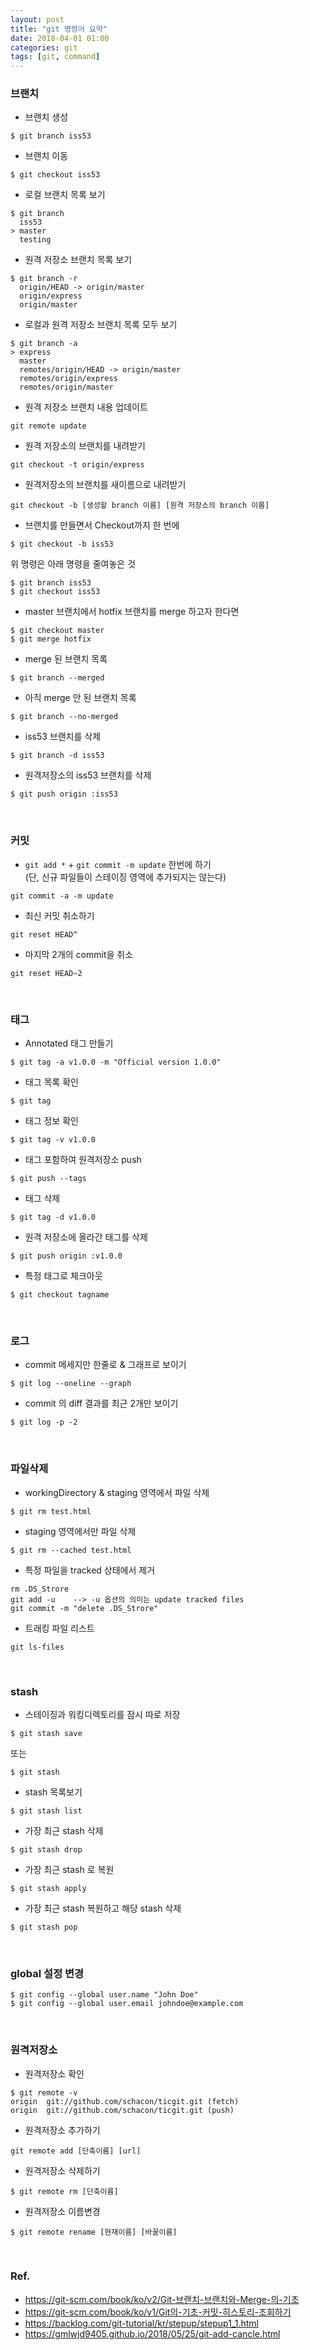 ```yaml
---
layout: post
title: "git 명령어 요약"
date: 2018-04-01 01:00
categories: git
tags: [git, command]
---
```


### 브랜치

- 브랜치 생성

```
$ git branch iss53
```

- 브랜치 이동

```
$ git checkout iss53
```

- 로컬 브랜치 목록 보기

```console
$ git branch
  iss53
> master
  testing
```

- 원격 저장소 브랜치 목록 보기

```console
$ git branch -r
  origin/HEAD -> origin/master
  origin/express
  origin/master
```

- 로컬과 원격 저장소 브랜치 목록 모두 보기

```console
$ git branch -a
> express
  master
  remotes/origin/HEAD -> origin/master
  remotes/origin/express
  remotes/origin/master
```

- 원격 저장소 브랜치 내용 업데이트

```console
git remote update
```

- 원격 저장소의 브랜치를 내려받기

```console
git checkout -t origin/express
```

- 원격저장소의 브랜치를 새이름으로 내려받기

```console
git checkout -b [생성할 branch 이름] [원격 저장소의 branch 이름]
```

- 브랜치를 만들면서 Checkout까지 한 번에

```
$ git checkout -b iss53
```

위 명령은 아래 명령을 줄여놓은 것

```
$ git branch iss53
$ git checkout iss53
```

- master 브랜치에서 hotfix 브랜치를 merge 하고자 한다면

```
$ git checkout master
$ git merge hotfix
```

- merge 된 브랜치 목록

```
$ git branch --merged
```

- 아직 merge 안 된 브랜치 목록

```
$ git branch --no-merged
```

- iss53 브랜치를 삭제

```
$ git branch -d iss53
```

- 원격저장소의 iss53 브랜치를 삭제

```
$ git push origin :iss53
```

<br>

### 커밋

- `git add *` + `git commit -m update` 한번에 하기  
  (단, 신규 파일들이 스테이징 영역에 추가되지는 않는다)

```
git commit -a -m update
```

- 최신 커밋 취소하기

```
git reset HEAD^
```

- 마지막 2개의 commit을 취소

```
git reset HEAD~2
```

<br>

### 태그

- Annotated 태그 만들기

```
$ git tag -a v1.0.0 -m "Official version 1.0.0"
```

- 태그 목록 확인

```
$ git tag
```

- 태그 정보 확인

```
$ git tag -v v1.0.0
```

- 태그 포함하여 원격저장소 push

```
$ git push --tags
```

- 태그 삭제

```
$ git tag -d v1.0.0
```

- 원격 저장소에 올라간 태그를 삭제

```
$ git push origin :v1.0.0
```

- 특정 태그로 체크아웃

```
$ git checkout tagname
```

<br>

### 로그

- commit 메세지만 한줄로 & 그래프로 보이기

```
$ git log --oneline --graph
```

- commit 의 diff 결과를 최근 2개만 보이기

```
$ git log -p -2
```

<br>

### 파일삭제

- workingDirectory & staging 영역에서 파일 삭제

```
$ git rm test.html
```

- staging 영역에서만 파일 삭제

```
$ git rm --cached test.html
```

- 특정 파일을 tracked 상태에서 제거

```
rm .DS_Strore
git add -u    --> -u 옵션의 의미는 update tracked files
git commit -m "delete .DS_Strore"
```

- 트래킹 파일 리스트

```
git ls-files
```

<br>

### stash

- 스테이징과 워킹디렉토리를 잠시 따로 저장

```
$ git stash save
```

또는

```
$ git stash
```

- stash 목록보기

```
$ git stash list
```

- 가장 최근 stash 삭제

```
$ git stash drop
```

- 가장 최근 stash 로 복원

```
$ git stash apply
```

- 가장 최근 stash 복원하고 해당 stash 삭제

```
$ git stash pop
```

<br>

### global 설정 변경

```
$ git config --global user.name "John Doe"
$ git config --global user.email johndoe@example.com
```

<br>

### 원격저장소

- 원격저장소 확인

```
$ git remote -v
origin  git://github.com/schacon/ticgit.git (fetch)
origin  git://github.com/schacon/ticgit.git (push)
```

- 원격저장소 추가하기

```
git remote add [단축이름] [url]
```

- 원격저장소 삭제하기

```
$ git remote rm [단축이름]
```

- 원격저장소 이름변경

```
$ git remote rename [현재이름] [바꿀이름]
```

<br>

### Ref.

- <https://git-scm.com/book/ko/v2/Git-브랜치-브랜치와-Merge-의-기초>
- <https://git-scm.com/book/ko/v1/Git의-기초-커밋-히스토리-조회하기>
- <https://backlog.com/git-tutorial/kr/stepup/stepup1_1.html>
- <https://gmlwjd9405.github.io/2018/05/25/git-add-cancle.html>
